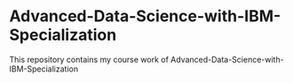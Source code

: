 # Advanced-Data-Science-with-IBM-Specialization
This repository contains my course work of Advanced-Data-Science-with-IBM-Specialization
